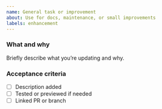 ```yaml
---
name: General task or improvement
about: Use for docs, maintenance, or small improvements
labels: enhancement
---
```


### What and why

Briefly describe what you’re updating and why.

### Acceptance criteria

- [ ] Description added
- [ ] Tested or previewed if needed
- [ ] Linked PR or branch
